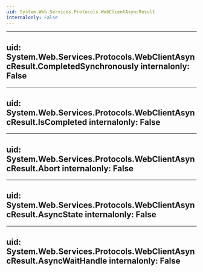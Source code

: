 ```yaml
---
uid: System.Web.Services.Protocols.WebClientAsyncResult
internalonly: False
---
```


---
uid: System.Web.Services.Protocols.WebClientAsyncResult.CompletedSynchronously
internalonly: False
---

---
uid: System.Web.Services.Protocols.WebClientAsyncResult.IsCompleted
internalonly: False
---

---
uid: System.Web.Services.Protocols.WebClientAsyncResult.Abort
internalonly: False
---

---
uid: System.Web.Services.Protocols.WebClientAsyncResult.AsyncState
internalonly: False
---

---
uid: System.Web.Services.Protocols.WebClientAsyncResult.AsyncWaitHandle
internalonly: False
---
